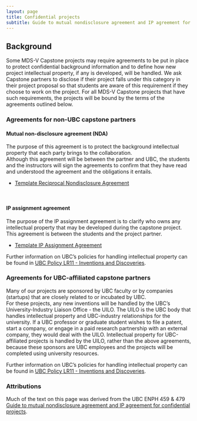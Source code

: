 ```yaml
---
layout: page
title: Confidential projects
subtitle: Guide to mutual nondisclosure agreement and IP agreement for confidential projects
---
```



## Background
Some MDS-V Capstone projects may require agreements to be put in place 
to protect confidential background information and to define how new project intellectual property, 
if any is developed, will be handled.
We ask Capstone partners to disclose if their project falls under this category in their project proposal
so that students are aware of this requirement if they choose to work on the project.
For all MDS-V Capstone projects that have such requirements, 
the projects will be bound by the terms of the agreements outlined below.

### Agreements for non-UBC capstone partners

#### Mutual non-disclosure agreement (NDA)

The purpose of this agreement is to protect the background intellectual property that each party brings to the collaboration.  
Although this agreement will be between the partner and UBC, 
the students and the instructors will sign the agreements to confirm that they have read and understood the agreement 
and the obligations it entails.

- [Template Reciprocal Nondisclosure Agreement](template-ubc-nda.pdf)

<br>

#### IP assignment agreement

The purpose of the IP assignment agreement is to clarify who owns any intellectual property 
that may be developed during the capstone project.  
This agreement is between the students and the project partner.

- [Template IP Assignment Agreement](template-ubc-ip-assignment.pdf)

Further information on UBC’s policies for handling intellectual property can be found in 
[UBC Policy LR11 - Inventions and Discoveries](https://universitycounsel-2015.sites.olt.ubc.ca/files/2019/08/Inventions-Policy_LR11.pdf).

### Agreements for UBC-affiliated capstone partners

Many of our projects are sponsored by UBC faculty or by companies (startups) that are closely related to or incubated by UBC.  
For these projects, any new inventions will be handled by the UBC’s University-Industry Liaison Office - the UILO.
The UILO is the UBC body that handles intellectual property and UBC-industry relationships for the university.
If a UBC professor or graduate student wishes to file a patent, start a company, 
or engage in a paid research partnership with an external company, they would deal with the UILO.
Intellectual property for UBC-affiliated projects is handled by the UILO, rather than the above agreements, 
because these sponsors are UBC employees and the projects will be completed using university resources.

Further information on UBC’s policies for handling intellectual property can be found in
[UBC Policy LR11 - Inventions and Discoveries](https://universitycounsel-2015.sites.olt.ubc.ca/files/2019/08/Inventions-Policy_LR11.pdf).

### Attributions

Much of the text on this page was derived from the UBC ENPH 459 & 479 [Guide to mutual nondisclosure agreement and IP agreement for confidential projects](https://projectlab.engphys.ubc.ca/enph-459/guide-to-mutual-nondisclosure-agreement-and-ip-agreement-for-confidential-projects/).
